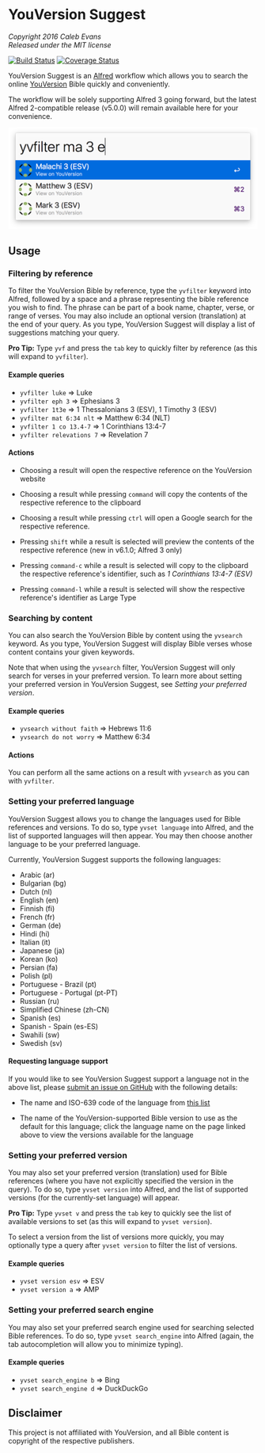 # YouVersion Suggest

*Copyright 2016 Caleb Evans*  
*Released under the MIT license*

[![Build Status](https://travis-ci.org/caleb531/youversion-suggest.svg?branch=master)](https://travis-ci.org/caleb531/youversion-suggest)
[![Coverage Status](https://coveralls.io/repos/caleb531/youversion-suggest/badge.svg?branch=master)](https://coveralls.io/r/caleb531/youversion-suggest?branch=master)

YouVersion Suggest is an [Alfred](https://www.alfredapp.com/) workflow which
allows you to search the online [YouVersion](https://www.youversion.com/) Bible
quickly and conveniently.

The workflow will be solely supporting Alfred 3 going forward, but the latest
Alfred 2-compatible release (v5.0.0) will remain available here for your
convenience.

![YouVersion Suggest in action](screenshot.png)

## Usage

### Filtering by reference

To filter the YouVersion Bible by reference, type the `yvfilter` keyword into
Alfred, followed by a space and a phrase representing the bible reference you
wish to find. The phrase can be part of a book name, chapter, verse, or range of
verses. You may also include an optional version (translation) at the end of
your query. As you type, YouVersion Suggest will display a list of suggestions
matching your query.

**Pro Tip:** Type `yvf` and press the `tab` key to quickly filter by reference
(as this will expand to `yvfilter`).

#### Example queries

- `yvfilter luke` => Luke
- `yvfilter eph 3` => Ephesians 3
- `yvfilter 1t3e` => 1 Thessalonians 3 (ESV), 1 Timothy 3 (ESV)
- `yvfilter mat 6:34 nlt` => Matthew 6:34 (NLT)
- `yvfilter 1 co 13.4-7` => 1 Corinthians 13:4-7
- `yvfilter relevations 7` => Revelation 7

#### Actions

- Choosing a result will open the respective reference on the YouVersion website

- Choosing a result while pressing `command` will copy the contents of
the respective reference to the clipboard

- Choosing a result while pressing `ctrl` will open a Google search
for the respective reference.

- Pressing `shift` while a result is selected will preview the contents
of the respective reference (new in v6.1.0; Alfred 3 only)

- Pressing `command-c` while a result is selected will copy to the clipboard the
respective reference's identifier, such as *1 Corinthians 13:4-7 (ESV)*

- Pressing `command-l` while a result is selected will show the respective
reference's identifier as Large Type

### Searching by content

You can also search the YouVersion Bible by content using the `yvsearch`
keyword. As you type, YouVersion Suggest will display Bible verses whose content
contains your given keywords.

Note that when using the `yvsearch` filter, YouVersion Suggest will only search
for verses in your preferred version. To learn more about setting your preferred
version in YouVersion Suggest, see *Setting your preferred version*.

#### Example queries

- `yvsearch without faith` => Hebrews 11:6
- `yvsearch do not worry` => Matthew 6:34

#### Actions

You can perform all the same actions on a result with `yvsearch` as you can with
`yvfilter`.

### Setting your preferred language

YouVersion Suggest allows you to change the languages used for Bible references
and versions. To do so, type `yvset language` into Alfred, and the list of
supported languages will then appear. You may then choose another language to be
your preferred language.

Currently, YouVersion Suggest supports the following languages:

- Arabic (ar)
- Bulgarian (bg)
- Dutch (nl)
- English (en)
- Finnish (fi)
- French (fr)
- German (de)
- Hindi (hi)
- Italian (it)
- Japanese (ja)
- Korean (ko)
- Persian (fa)
- Polish (pl)
- Portuguese - Brazil (pt)
- Portuguese - Portugal (pt-PT)
- Russian (ru)
- Simplified Chinese (zh-CN)
- Spanish (es)
- Spanish - Spain (es-ES)
- Swahili (sw)
- Swedish (sv)

#### Requesting language support

If you would like to see YouVersion Suggest support a language not in the above
list, please [submit an issue on
GitHub](https://github.com/caleb531/youversion-suggest/issues) with the
following details:

- The name and ISO-639 code of the language from [this
list](https://www.bible.com/languages)

- The name of the YouVersion-supported Bible version to use as the default for
this language; click the language name on the page linked above to view the
versions available for the language

### Setting your preferred version

You may also set your preferred version (translation) used for Bible references
(where you have not explicitly specified the version in the query). To do so,
type `yvset version` into Alfred, and the list of supported versions (for the
currently-set language) will appear.

**Pro Tip:** Type `yvset v` and press the `tab` key to quickly see the list of
available versions to set (as this will expand to `yvset version`).

To select a version from the list of versions more quickly, you may optionally
type a query after `yvset version` to filter the list of versions.

#### Example queries

- `yvset version esv` => ESV
- `yvset version a` => AMP

### Setting your preferred search engine

You may also set your preferred search engine used for searching selected Bible
references. To do so, type `yvset search_engine` into Alfred (again, the tab
autocompletion will allow you to minimize typing).

#### Example queries

- `yvset search_engine b` => Bing
- `yvset search_engine d` => DuckDuckGo

## Disclaimer

This project is not affiliated with YouVersion, and all Bible content is
copyright of the respective publishers.
